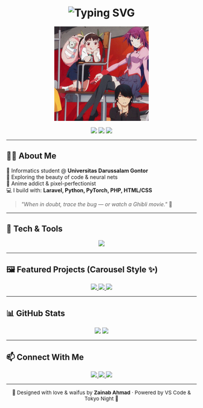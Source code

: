 <h1 align="center">
  <img src="https://readme-typing-svg.demolab.com?font=Fira+Code&weight=600&pause=1000&color=FF61DC&center=true&vCenter=true&width=435&lines=Hi,+I'm+Zainab+Ahmad+💫;Anime-Loving+Developer+%F0%9F%8E%AD;ML+Enthusiast+%F0%9F%A7%96%5E%EF%B8%8F%E2%99%82%EF%B8%8F;Open+Source+Contributress+%F0%9F%8C%9F" alt="Typing SVG" />
</h1>

<p align="center">
  <img src="https://raw.githubusercontent.com/github/explore/main/topics/anime/anime.png" width="250" />
</p>

<p align="center">
  <img src="https://img.shields.io/badge/Watching-Anime-blueviolet?style=flat&logo=funimation&logoColor=white" />
  <img src="https://img.shields.io/badge/Coding-Laravel%20%7C%20PyTorch-pink?style=flat&logo=laravel" />
  <img src="https://img.shields.io/badge/Powered_by-Coffee-%23FFDD00?style=flat&logo=buymeacoffee&logoColor=black" />
</p>

---

## 🧚🏻 About Me

🌸 Informatics student @ **Universitas Darussalam Gontor**  
🧠 Exploring the beauty of code & neural nets  
🎨 Anime addict & pixel-perfectionist  
💻 I build with: **Laravel, Python, PyTorch, PHP, HTML/CSS**

> _"When in doubt, trace the bug — or watch a Ghibli movie."_ 🍃

---

## 🔮 Tech & Tools

<p align="center">
  <img src="https://skillicons.dev/icons?i=php,python,pytorch,laravel,html,css,figma,git,vscode" />
</p>

---

## 🖼️ Featured Projects (Carousel Style ✨)

<p align="center">
  <a href="https://github.com/zainhmdd/iris-classification">
    <img src="https://github-readme-stats.vercel.app/api/pin/?username=zainhmdd&repo=iris-classification&theme=tokyonight" />
  </a>
  <a href="https://github.com/zainhmdd/Face-mask-classification">
    <img src="https://github-readme-stats.vercel.app/api/pin/?username=zainhmdd&repo=Face-mask-classification&theme=tokyonight" />
  </a>
  <a href="https://github.com/zainhmdd/web-travel">
    <img src="https://github-readme-stats.vercel.app/api/pin/?username=zainhmdd&repo=web-travel&theme=tokyonight" />
  </a>
</p>

---

## 📊 GitHub Stats

<p align="center">
  <img src="https://github-readme-stats.vercel.app/api?username=zainhmdd&show_icons=true&theme=tokyonight&hide_border=true" width="48%" />
  <img src="https://github-readme-streak-stats.herokuapp.com/?user=zainhmdd&theme=tokyonight&hide_border=true" width="48%" />
</p>

---

## 📫 Connect With Me

<p align="center">
  <a href="mailto:zainabahmad10@student.cs.unida.gontor.ac.id">
    <img src="https://img.shields.io/badge/Gmail-FF5A5F?style=for-the-badge&logo=gmail&logoColor=white" />
  </a>
  <a href="https://github.com/zainhmdd">
    <img src="https://img.shields.io/badge/GitHub-333333?style=for-the-badge&logo=github&logoColor=white" />
  </a>
  <a href="https://instagram.com/zainhmdd_">
    <img src="https://img.shields.io/badge/Instagram-FF61DC?style=for-the-badge&logo=instagram&logoColor=white" />
  </a>
</p>

---

<p align="center" style="font-size: 0.85rem;">
  🐉 Designed with love & waifus by <b>Zainab Ahmad</b> · Powered by VS Code & Tokyo Night 🌃
</p>

